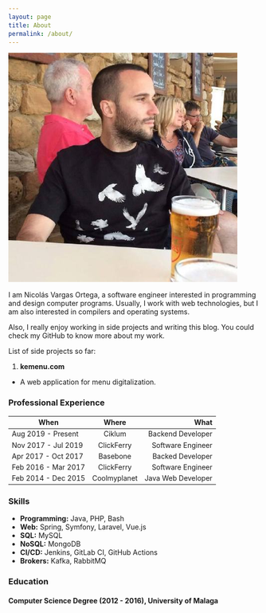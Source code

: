 ```yaml
---
layout: page
title: About
permalink: /about/
---
```

![Nicolas Vargas Ortega](/assets/nico_perfil.jpeg)

I am Nicolás Vargas Ortega, a software engineer interested in programming and design computer programs. Usually, 
I work with web technologies, but I am also interested in compilers and operating systems.

Also, I really enjoy working in side projects and writing this blog. You could check my GitHub to know more about my work.

List of side projects so far:

1. **kemenu.com**
  * A web application for menu digitalization.
  
### Professional Experience

| When     |      Where      |  What |
|----------|:-------------:|------:|
| Aug 2019 - Present | Ciklum | Backend Developer |
| Nov 2017 - Jul 2019 | ClickFerry | Software Engineer |
| Apr 2017 - Oct 2017 | Basebone | Backed Developer |
| Feb 2016 - Mar 2017 | ClickFerry | Software Engineer |
| Feb 2014 - Dec 2015 | Coolmyplanet | Java Web Developer |

### Skills

* **Programming:** Java, PHP, Bash
* **Web:** Spring, Symfony, Laravel, Vue.js
* **SQL:** MySQL
* **NoSQL:** MongoDB
* **CI/CD:** Jenkins, GitLab CI, GitHub Actions
* **Brokers:** Kafka, RabbitMQ

### Education

#### Computer Science Degree (2012 - 2016), University of Malaga